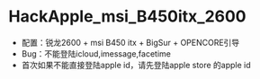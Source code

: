 # HackApple_msi_B450itx_2600
- 配置：锐龙2600 + msi B450 itx + BigSur + OPENCORE引导
- Bug：不能登陆icloud,imessage,facetime
- 首次如果不能直接登陆apple id，请先登陆apple store 的apple id
